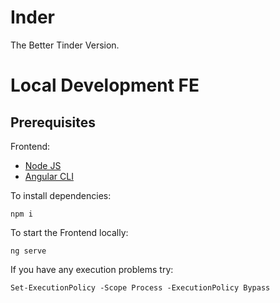 # Inder
The Better Tinder Version.

# Local Development FE

## Prerequisites

Frontend:
- [Node JS](https://nodejs.org/en/download)
- [Angular CLI](https://angular.io/cli)


To install dependencies:

```console
npm i
```

To start the Frontend locally:

```console
ng serve
```

If you have any execution problems try:

```console
Set-ExecutionPolicy -Scope Process -ExecutionPolicy Bypass
```
